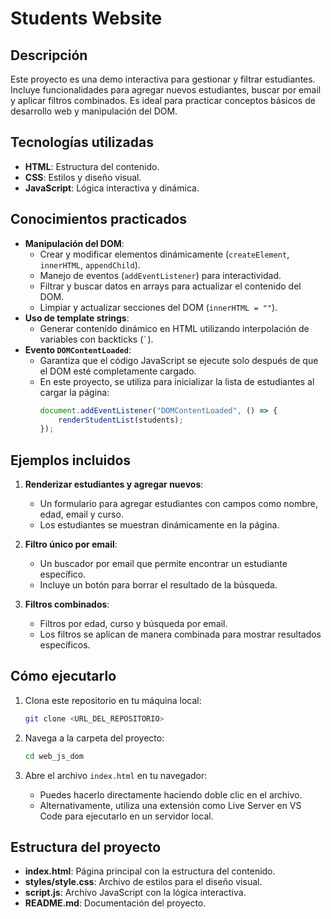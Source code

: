 # Students Website

## Descripción

Este proyecto es una demo interactiva para gestionar y filtrar estudiantes. Incluye funcionalidades para agregar nuevos estudiantes, buscar por email y aplicar filtros combinados. Es ideal para practicar conceptos básicos de desarrollo web y manipulación del DOM.

## Tecnologías utilizadas

- **HTML**: Estructura del contenido.
- **CSS**: Estilos y diseño visual.
- **JavaScript**: Lógica interactiva y dinámica.

## Conocimientos practicados

- **Manipulación del DOM**:
  - Crear y modificar elementos dinámicamente (`createElement`, `innerHTML`, `appendChild`).
  - Manejo de eventos (`addEventListener`) para interactividad.
  - Filtrar y buscar datos en arrays para actualizar el contenido del DOM.
  - Limpiar y actualizar secciones del DOM (`innerHTML = ""`).
- **Uso de template strings**:
  - Generar contenido dinámico en HTML utilizando interpolación de variables con backticks (`` ` ``).
- **Evento `DOMContentLoaded`**:
  - Garantiza que el código JavaScript se ejecute solo después de que el DOM esté completamente cargado.
  - En este proyecto, se utiliza para inicializar la lista de estudiantes al cargar la página:
    ```javascript
    document.addEventListener("DOMContentLoaded", () => {
        renderStudentList(students);
    });
    ```

## Ejemplos incluidos

1. **Renderizar estudiantes y agregar nuevos**:
   - Un formulario para agregar estudiantes con campos como nombre, edad, email y curso.
   - Los estudiantes se muestran dinámicamente en la página.

2. **Filtro único por email**:
   - Un buscador por email que permite encontrar un estudiante específico.
   - Incluye un botón para borrar el resultado de la búsqueda.

3. **Filtros combinados**:
   - Filtros por edad, curso y búsqueda por email.
   - Los filtros se aplican de manera combinada para mostrar resultados específicos.

## Cómo ejecutarlo

1. Clona este repositorio en tu máquina local:
   ```bash
   git clone <URL_DEL_REPOSITORIO>
   ```

2. Navega a la carpeta del proyecto:
   ```bash
   cd web_js_dom
   ```

3. Abre el archivo `index.html` en tu navegador:
   - Puedes hacerlo directamente haciendo doble clic en el archivo.
   - Alternativamente, utiliza una extensión como Live Server en VS Code para ejecutarlo en un servidor local.

## Estructura del proyecto

- **index.html**: Página principal con la estructura del contenido.
- **styles/style.css**: Archivo de estilos para el diseño visual.
- **script.js**: Archivo JavaScript con la lógica interactiva.
- **README.md**: Documentación del proyecto.